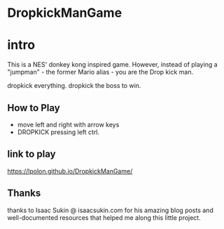 # DropkickManGame

# intro
This is a NES' donkey kong inspired game. However, instead of playing a "jumpman" - the former Mario alias - you are the Drop kick man.

dropkick everything. dropkick the boss to win.

## How to Play
- move left and right with arrow keys
- DROPKICK pressing left ctrl.

## link to play
https://lpolon.github.io/DropkickManGame/

## Thanks
thanks to Isaac Sukin @ isaacsukin.com for his amazing blog posts and well-documented resources that helped me along this little project.
